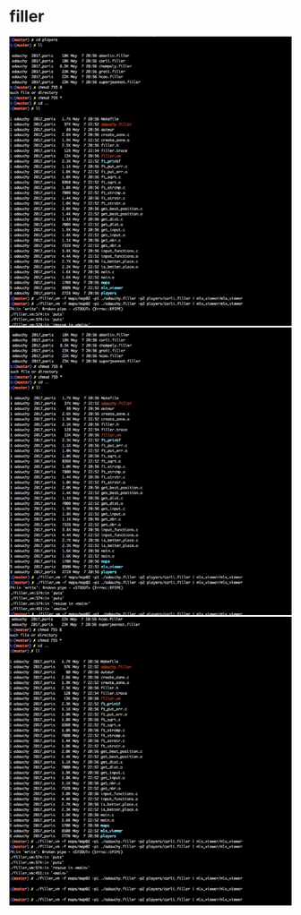# filler
![alt text](https://github.com/antoinedauchy/filler/blob/master/ScreenShot%20filler1.gif)
![alt text](https://github.com/antoinedauchy/filler/blob/master/ScreenShot%20filler2.gif)
![alt text](https://github.com/antoinedauchy/filler/blob/master/ScreenShot%20filler3.gif)
